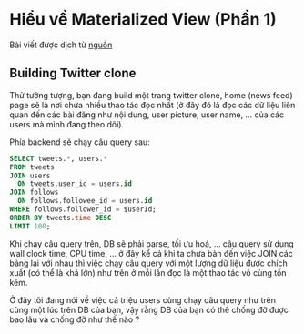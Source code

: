 # Hiểu về Materialized View (Phần 1)

Bài viết được dịch từ [nguồn](https://medium.com/event-driven-utopia/understanding-materialized-views-bb18206f1782)

## Building Twitter clone

Thử tưởng tượng, bạn đang build một trang twitter clone, home (news feed) page sẽ là nơi chứa nhiều thao tác đọc nhất (ở đây đó là đọc các dữ liệu liên quan đến các bài đăng như nội dung, user picture, user name, ... của các users mà mình đang theo dõi).

Phía backend sẽ chạy câu query sau:

```SQL
SELECT tweets.*, users.*
FROM tweets
JOIN users
  ON tweets.user_id = users.id
JOIN follows
  ON follows.followee_id = users.id
WHERE follows.follower_id = $userId;
ORDER BY tweets.time DESC
LIMIT 100;
```

Khi chạy câu query trên, DB sẽ phải parse, tối ưu hoá, ... câu query sử dụng wall clock time, CPU time, ... ở đây kể cả khi ta chưa bàn đến việc JOIN các bảng lại với nhau thì việc chạy câu query với một lượng dữ liệu được chích xuất (có thể là khá lớn) như trên ở mỗi lần đọc là một thao tác vô cùng tốn kém.

Ở đây tôi đang nói về việc cả triệu users cùng chạy câu query như trên cùng một lúc trên DB của bạn, vậy rằng DB của bạn có thể chống đỡ được bao lâu và chống đỡ như thế nào ?
